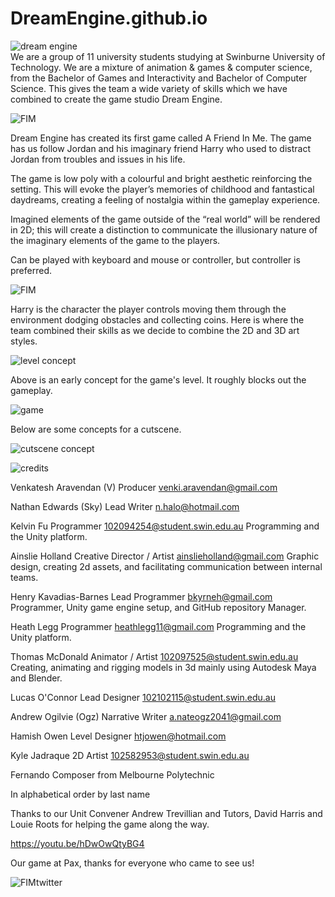 # DreamEngine.github.io
![dream engine](https://user-images.githubusercontent.com/84751545/195837483-aea5885e-4d92-435c-b971-255a172c996e.png)
<br>
We are a group of 11 university students studying at Swinburne University of Technology. We are a mixture of animation & games & computer science, from the Bachelor of Games and Interactivity and Bachelor of Computer Science. This gives the team a wide variety of skills which we have combined to create the game studio Dream Engine.

![FIM](https://user-images.githubusercontent.com/84751545/195839113-48ba049c-de08-4ca3-8f5e-7ace4b6e18a8.png)

Dream Engine has created its first game called A Friend In Me. The game has us follow Jordan and his imaginary friend Harry who used to distract Jordan from troubles and issues in his life.

The game is low poly with a colourful and bright aesthetic reinforcing the setting. This will evoke the player’s memories of childhood and fantastical daydreams, creating a feeling of nostalgia within the gameplay experience.

 Imagined elements of the game outside of the “real world” will be rendered in 2D; this will create a distinction to communicate the illusionary nature of the imaginary elements of the game to the players.

Can be played with keyboard and mouse or controller, but controller is preferred.

![FIM](https://user-images.githubusercontent.com/84751545/195839703-b3e31539-fe0b-4c5b-9e20-3f4f1732d5cd.png)

Harry is the character the player controls moving them through the environment dodging obstacles and collecting coins. Here is where the team combined their skills as we decide to combine the 2D and 3D art styles.

![level concept](https://user-images.githubusercontent.com/84751545/195839784-e07757a0-aa54-4e1c-83f8-bd627abb6dae.png)

Above is an early concept for the game's level. It roughly blocks out the gameplay.

![game](https://user-images.githubusercontent.com/84751545/195839863-ecdffc24-5bfc-40b9-81dc-01ac8d1cd4e5.png)

Below are some concepts for a cutscene.

![cutscene concept](https://user-images.githubusercontent.com/84751545/195840015-1aa389ac-f278-488c-85b7-66a88acab938.png)

![credits](https://user-images.githubusercontent.com/84751545/195840206-a876103d-4090-4317-8dc0-a5fccce60a0c.png)

Venkatesh Aravendan (V)
Producer
venki.aravendan@gmail.com

Nathan Edwards (Sky)
Lead Writer
n.halo@hotmail.com

Kelvin Fu
Programmer
102094254@student.swin.edu.au
Programming and the Unity platform.

Ainslie Holland
Creative Director / Artist
ainslieholland@gmail.com
Graphic design, creating 2d assets, and facilitating communication between internal teams.

Henry Kavadias-Barnes
Lead Programmer
bkyrneh@gmail.com
Programmer, Unity game engine setup, and GitHub repository Manager.

Heath Legg
Programmer
heathlegg11@gmail.com
Programming and the Unity platform.

Thomas McDonald
Animator / Artist
102097525@student.swin.edu.au
Creating, animating and rigging models in 3d mainly using Autodesk Maya and Blender.

Lucas O'Connor
Lead Designer
102102115@student.swin.edu.au

Andrew Ogilvie (Ogz)
Narrative Writer
a.nateogz2041@gmail.com

Hamish Owen
Level Designer
htjowen@hotmail.com

Kyle Jadraque
2D Artist
102582953@student.swin.edu.au

Fernando
Composer from Melbourne Polytechnic

In alphabetical order by last name

Thanks to our Unit Convener Andrew Trevillian and Tutors, David Harris and Louie Roots for helping the game along the way.

https://youtu.be/hDwOwQtyBG4

Our game at Pax, thanks for everyone who came to see us!

![FIMtwitter](https://user-images.githubusercontent.com/84751545/195841577-bce7786c-2b31-4669-9a53-b956e4b40608.png)
